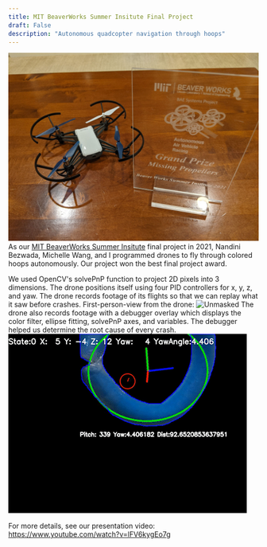 ```yaml
---
title: MIT BeaverWorks Summer Insitute Final Project
draft: False
description: "Autonomous quadcopter navigation through hoops"
---
```


![Missing Propellers](images/missing_props_prize.jpg)
As our [MIT BeaverWorks Summer Insitute](https://beaverworks.ll.mit.edu/CMS/bw/bwsi) final project in 2021, Nandini Bezwada, Michelle Wang, and I programmed drones to fly through colored hoops autonomously. Our project won the best final project award.

We used OpenCV's solvePnP function to project 2D pixels into 3 dimensions. The drone positions itself using four PID controllers for x, y, z, and yaw. The drone records footage of its flights so that we can replay what it saw before crashes.
First-person-view from the drone:
![Unmasked](images/unmasked.gif)
The drone also records footage with a debugger overlay which displays the color filter, ellipse fitting, solvePnP axes, and variables. The debugger helped us determine the root cause of every crash.
![Masked](images/masked.gif)

For more details, see our presentation video:
https://www.youtube.com/watch?v=lFV6kygEo7g
